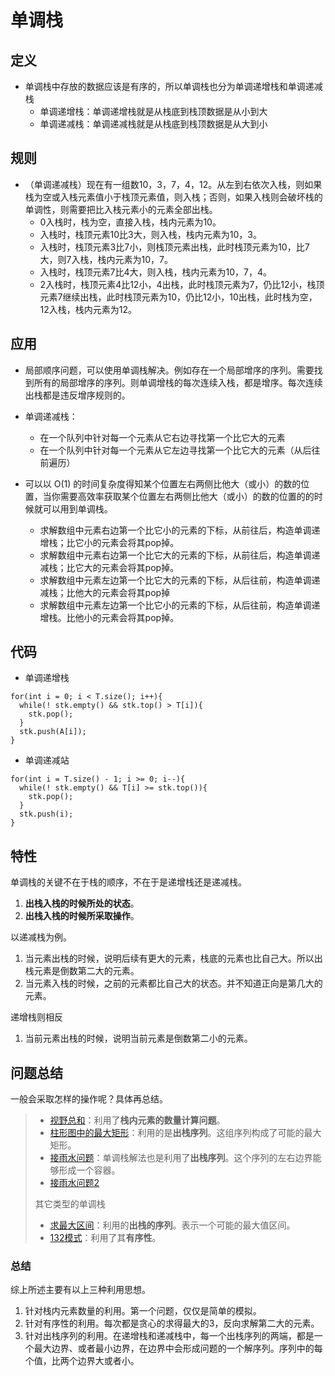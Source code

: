 # 单调栈


## 定义

* 单调栈中存放的数据应该是有序的，所以单调栈也分为单调递增栈和单调递减栈
  * 单调递增栈：单调递增栈就是从栈底到栈顶数据是从小到大
  * 单调递减栈：单调递减栈就是从栈底到栈顶数据是从大到小

## 规则

* （单调递减栈）现在有一组数10，3，7，4，12。从左到右依次入栈，则如果栈为空或入栈元素值小于栈顶元素值，则入栈；否则，如果入栈则会破坏栈的单调性，则需要把比入栈元素小的元素全部出栈。
  * 0入栈时，栈为空，直接入栈，栈内元素为10。
  * 入栈时，栈顶元素10比3大，则入栈，栈内元素为10，3。
  * 入栈时，栈顶元素3比7小，则栈顶元素出栈，此时栈顶元素为10，比7大，则7入栈，栈内元素为10，7。
  * 入栈时，栈顶元素7比4大，则入栈，栈内元素为10，7，4。
  * 2入栈时，栈顶元素4比12小，4出栈，此时栈顶元素为7，仍比12小，栈顶元素7继续出栈，此时栈顶元素为10，仍比12小，10出栈，此时栈为空，12入栈，栈内元素为12。

## 应用

* 局部顺序问题，可以使用单调栈解决。例如存在一个局部增序的序列。需要找到所有的局部增序的序列。则单调增栈的每次连续入栈，都是增序。每次连续出栈都是违反增序规则的。

* 单调递减栈：
  * 在一个队列中针对每一个元素从它右边寻找第一个比它大的元素
  * 在一个队列中针对每一个元素从它左边寻找第一个比它大的元素（从后往前遍历）

* 可以以 O(1) 的时间复杂度得知某个位置左右两侧比他大（或小）的数的位置，当你需要高效率获取某个位置左右两侧比他大（或小）的数的位置的的时候就可以用到单调栈。
  * 求解数组中元素右边第一个比它小的元素的下标，从前往后，构造单调递增栈；比它小的元素会将其pop掉。
  * 求解数组中元素右边第一个比它大的元素的下标，从前往后，构造单调递减栈；比它大的元素会将其pop掉。
  * 求解数组中元素左边第一个比它大的元素的下标，从后往前，构造单调递减栈；比他大的元素会将其pop掉
  * 求解数组中元素左边第一个比它小的元素的下标，从后往前，构造单调递增栈。比他小的元素会将其pop掉。



## 代码
* 单调递增栈
```
for(int i = 0; i < T.size(); i++){
  while(! stk.empty() && stk.top() > T[i]){
    ​stk.pop();
  }
  stk.push(A[i]);
}
```

* 单调递减站

```
for(int i = T.size() - 1; i >= 0; i--){
  while(! stk.empty() && T[i] >= stk.top()){
    stk.pop();
  }         
  stk.push(i);
}
```

## 特性
单调栈的关键不在于栈的顺序，不在于是递增栈还是递减栈。
1. **出栈入栈的时候所处的状态**。
2. **出栈入栈的时候所采取操作**。

以递减栈为例。

1. 当元素出栈的时候，说明后续有更大的元素，栈底的元素也比自己大。所以出栈元素是倒数第二大的元素。
2. 当元素入栈的时候，之前的元素都比自己大的状态。并不知道正向是第几大的元素。

递增栈则相反

1. 当前元素出栈的时候，说明当前元素是倒数第二小的元素。


## 问题总结

一般会采取怎样的操作呢？具体再总结。

> * [视野总和](#1-视野总和)：利用了**栈内元素的数量计算问题**。
> * [柱形图中的最大矩形](#2-柱状图中的最大矩形)：利用的是**出栈序列**。这组序列构成了可能的最大矩形。
> * [接雨水问题](3.3%20接雨水问题.md)：单调栈解法也是利用了**出栈序列**。这个序列的左右边界能够形成一个容器。
> * [接雨水问题2](3.3%20接雨水问题.md)
> 
> 其它类型的单调栈
> * [求最大区间](#3-求最大区间)：利用的**出栈的序列**。表示一个可能的最大值区间。
> * [132模式](#4-132-模式)：利用了其**有序性**。

### 总结

综上所述主要有以上三种利用思想。

1. 针对栈内元素数量的利用。第一个问题，仅仅是简单的模拟。
2. 针对有序性的利用。每次都是贪心的求得最大的3，反向求解第二大的元素。
3. 针对出栈序列的利用。在递增栈和递减栈中，每一个出栈序列的两端，都是一个最大边界、或者最小边界，在边界中会形成问题的一个解序列。序列中的每个值，比两个边界大或者小。
